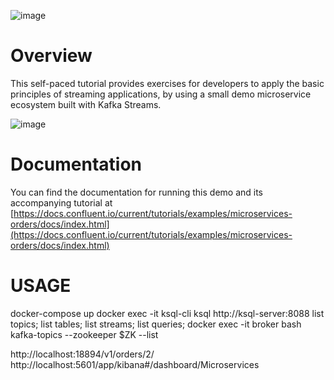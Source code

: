 ![image](../images/confluent-logo-300-2.png)

# Overview

This self-paced tutorial provides exercises for developers to apply the basic principles of streaming applications, by using a small demo microservice ecosystem built with Kafka Streams.

![image](docs/images/microservices-demo.jpg)

# Documentation

You can find the documentation for running this demo and its accompanying tutorial at [https://docs.confluent.io/current/tutorials/examples/microservices-orders/docs/index.html](https://docs.confluent.io/current/tutorials/examples/microservices-orders/docs/index.html)

# USAGE
docker-compose up
docker exec -it ksql-cli ksql http://ksql-server:8088
list topics; list tables; list streams; list queries;
docker exec -it broker bash
kafka-topics --zookeeper $ZK --list

http://localhost:18894/v1/orders/2/
http://localhost:5601/app/kibana#/dashboard/Microservices
